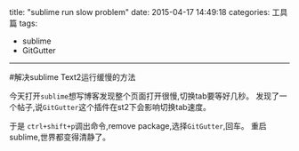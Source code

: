 title: "sublime run slow problem"
date: 2015-04-17 14:49:18
categories: 工具篇
tags:

- sublime
- GitGutter

---
#解决sublime Text2运行缓慢的方法

今天打开`sublime`想写博客发现整个页面打开很慢,切换tab要等好几秒。
发现了一个帖子,说`GitGutter`这个插件在st2下会影响切换tab速度。

于是 `ctrl+shift+p`调出命令,remove package,选择`GitGutter`,回车。
重启sublime,世界都变得清静了。

